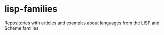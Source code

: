 # lisp-families
Repositories with articles and examples about languages from the LISP and Scheme families
